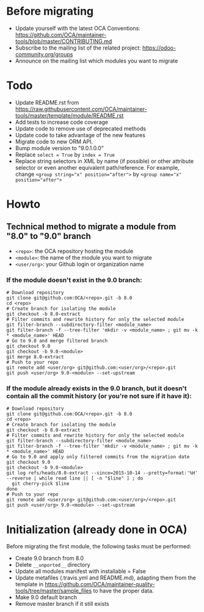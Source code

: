 # Before migrating

* Update yourself with the latest OCA Conventions: https://github.com/OCA/maintainer-tools/blob/master/CONTRIBUTING.md
* Subscribe to the mailing list of the related project: https://odoo-community.org/groups
* Announce on the mailing list which modules you want to migrate

# Todo

* Update README.rst from https://raw.githubusercontent.com/OCA/maintainer-tools/master/template/module/README.rst
* Add tests to increase code coverage
* Update code to remove use of deprecated methods
* Update code to take advantage of the new features
* Migrate code to new ORM API.
* Bump module version to "9.0.1.0.0"
* Replace `select = True` by `index = True`
* Replace string selectors in XML by name (if possible) or other attribute selector or even another equivalent path/reference. For example, change `<group string="x" position="after">` by `<group name="x" position="after">`

# Howto

## Technical method to migrate a module from "8.0" to "9.0" branch

* `<repo>`: the OCA repository hosting the module
* `<module>`: the name of the module you want to migrate
* `<user/org>`: your Github login or organization name

### If the module doesn't exist in the 9.0 branch:

```shell
# Download repository
git clone git@github.com:OCA/<repo>.git -b 8.0
cd <repo>
# Create branch for isolating the module
git checkout -b 8.0-extract
# Filter commits and rewrite history for only the selected module
git filter-branch --subdirectory-filter <module_name>
git filter-branch -f --tree-filter 'mkdir -v <module_name> ; git mv -k * <module_name>' HEAD
# Go to 9.0 and merge filtered branch
git checkout 9.0
git checkout -b 9.0-<module>
git merge 8.0-extract
# Push to your repo
git remote add <user/org> git@github.com:<user/org>/<repo>.git
git push <user/org> 9.0-<module> --set-upstream
```

### If the module already exists in the 9.0 branch, but it doesn't contain all the commit history (or you're not sure if it have it):

```shell
# Download repository
git clone git@github.com:OCA/<repo>.git -b 8.0
cd <repo>
# Create branch for isolating the module
git checkout -b 8.0-extract
# Filter commits and rewrite history for only the selected module
git filter-branch --subdirectory-filter <module_name>
git filter-branch -f --tree-filter 'mkdir -v <module_name> ; git mv -k * <module_name>' HEAD
# Go to 9.0 and apply only filtered commits from the migration date
git checkout 9.0
git checkout -b 9.0-<module>
git log refs/heads/8.0-extract --since=2015-10-14 --pretty=format:'%H' --reverse | while read line || [ -n "$line" ] ; do
  git cherry-pick $line
done
# Push to your repo
git remote add <user/org> git@github.com:<user/org>/<repo>.git
git push <user/org> 9.0-<module> --set-upstream
```

# Initialization (already done in OCA)

Before migrating the first module, the following tasks must be performed:

* Create 9.0 branch from 8.0
* Delete `__unported__` directory
* Update all modules manifest with installable = False
* Update metafiles (.travis.yml and README.md), adapting them from the template in https://github.com/OCA/maintainer-quality-tools/tree/master/sample_files to have the proper data.
* Make 9.0 default branch
* Remove master branch if it still exists